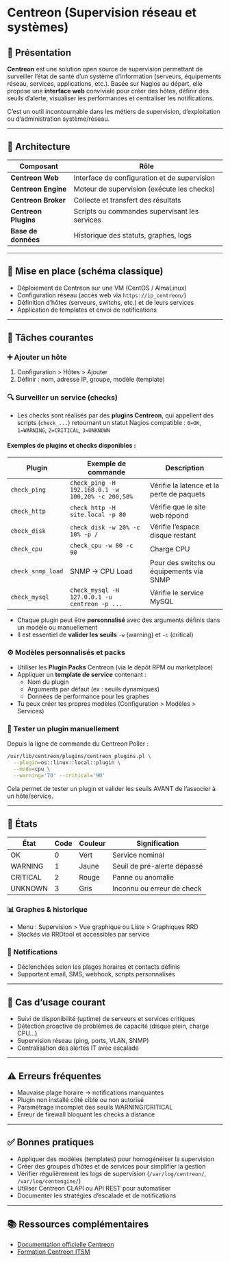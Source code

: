 # Centreon (Supervision réseau et systèmes)

## 📌 Présentation

**Centreon** est une solution open source de supervision permettant de surveiller l’état de santé d’un système d’information (serveurs, équipements réseau, services, applications, etc.). Basée sur Nagios au départ, elle propose une **interface web** conviviale pour créer des hôtes, définir des seuils d’alerte, visualiser les performances et centraliser les notifications.

C’est un outil incontournable dans les métiers de supervision, d’exploitation ou d’administration système/réseau.

---

## 🧱 Architecture
| Composant            | Rôle                                          |
| -------------------- | --------------------------------------------- |
| **Centreon Web**     | Interface de configuration et de supervision  |
| **Centreon Engine**  | Moteur de supervision (exécute les checks)    |
| **Centreon Broker**  | Collecte et transfert des résultats           |
| **Centreon Plugins** | Scripts ou commandes supervisant les services |
| **Base de données**  | Historique des statuts, graphes, logs         |

---

## 🚀 Mise en place (schéma classique)

- Déploiement de Centreon sur une VM (CentOS / AlmaLinux)
- Configuration réseau (accès web via `https://ip_centreon/`)
- Définition d’hôtes (serveurs, switchs, etc.) et de leurs services
- Application de templates et envoi de notifications

---

## 🧰 Tâches courantes
### ➕ Ajouter un hôte
1. Configuration > Hôtes > Ajouter
2. Définir : nom, adresse IP, groupe, modèle (template)

### 🔍 Surveiller un service (checks)

- Les checks sont réalisés par des **plugins Centreon**, qui appellent des scripts (`check_...`) retournant un statut Nagios compatible : `0=OK`, `1=WARNING`, `2=CRITICAL`, `3=UNKNOWN`

#### Exemples de plugins et checks disponibles :

| Plugin            | Exemple de commande                               | Description                               |
| ----------------- | ------------------------------------------------- | ----------------------------------------- |
| `check_ping`      | `check_ping -H 192.168.0.1 -w 100,20% -c 200,50%` | Vérifie la latence et la perte de paquets |
| `check_http`      | `check_http -H site.local -p 80`                  | Vérifie que le site web répond            |
| `check_disk`      | `check_disk -w 20% -c 10% -p /`                   | Vérifie l’espace disque restant           |
| `check_cpu`       | `check_cpu -w 80 -c 90`                           | Charge CPU                                |
| `check_snmp_load` | SNMP → CPU Load                                   | Pour des switchs ou équipements via SNMP  |
| `check_mysql`     | `check_mysql -H 127.0.0.1 -u centreon -p ...`     | Vérifie le service MySQL                  |

- Chaque plugin peut être **personnalisé** avec des arguments définis dans un modèle ou manuellement
- Il est essentiel de **valider les seuils** `-w` (warning) et `-c` (critical)

### ⚙️ Modèles personnalisés et packs

- Utiliser les **Plugin Packs** Centreon (via le dépôt RPM ou marketplace)
- Appliquer un **template de service** contenant :
  - Nom du plugin
  - Arguments par défaut (ex : seuils dynamiques)
  - Données de performance pour les graphes
- Tu peux créer tes propres modèles (Configuration > Modèles > Services)

### 🧪 Tester un plugin manuellement

Depuis la ligne de commande du Centreon Poller :

```bash
/usr/lib/centreon/plugins/centreon_plugins.pl \
  --plugin=os::linux::local::plugin \
  --mode=cpu \
  --warning='70' --critical='90'
```

Cela permet de tester un plugin et valider les seuils AVANT de l’associer à un hôte/service.

---

## 🧪 États

| État     | Code | Couleur | Signification               |
| -------- | ---- | ------- | --------------------------- |
| OK       | 0    | Vert    | Service nominal             |
| WARNING  | 1    | Jaune   | Seuil de pré-alerte dépassé |
| CRITICAL | 2    | Rouge   | Panne ou anomalie           |
| UNKNOWN  | 3    | Gris    | Inconnu ou erreur de check  |

### 📊 Graphes & historique

- Menu : Supervision > Vue graphique ou Liste > Graphiques RRD
- Stockés via RRDtool et accessibles par service

### 📧 Notifications

- Déclenchées selon les plages horaires et contacts définis
- Supportent email, SMS, webhook, scripts personnalisés

---

## 🔎 Cas d’usage courant

- Suivi de disponibilité (uptime) de serveurs et services critiques
- Détection proactive de problèmes de capacité (disque plein, charge CPU…)
- Supervision réseau (ping, ports, VLAN, SNMP)
- Centralisation des alertes IT avec escalade

---

## ⚠️ Erreurs fréquentes

- Mauvaise plage horaire → notifications manquantes
- Plugin non installé côté cible ou non autorisé
- Paramétrage incomplet des seuils WARNING/CRITICAL
- Erreur de firewall bloquant les checks à distance

---

## ✅ Bonnes pratiques

- Appliquer des modèles (templates) pour homogénéiser la supervision
- Créer des groupes d’hôtes et de services pour simplifier la gestion
- Vérifier régulièrement les logs de supervision (`/var/log/centreon/`, `/var/log/centengine/`)
- Utiliser Centreon CLAPI ou API REST pour automatiser
- Documenter les stratégies d’escalade et de notifications

---

## 📚 Ressources complémentaires

- [Documentation officielle Centreon](https://docs.centreon.com/)
- [Formation Centreon ITSM](https://training.centreon.com)
